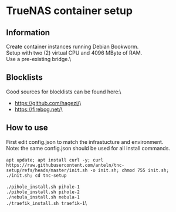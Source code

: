 # TrueNAS container setup

## Information

Create container instances running Debian Bookworm.\
Setup with two (2) virtual CPU and 4096 MByte of RAM.\
Use a pre-existing bridge.\

## Blocklists

Good sources for blocklists can be found here:\

* <https://github.com/hagezi/>\
* <https://firebog.net/>\

## How to use

First edit config.json to match the infrastucture and environment.\
Note: the same config.json should be used for all install commands.\
\
`apt update; apt install curl -y; curl https://raw.githubusercontent.com/anteln/tnc-setup/refs/heads/master/init.sh -o init.sh; chmod 755 init.sh; ./init.sh; cd tnc-setup`\
\
`./pihole_install.sh pihole-1`\
`./pihole_install.sh pihole-2`\
`./nebula_install.sh nebula-1`\
`./traefik_install.sh traefik-1`\
